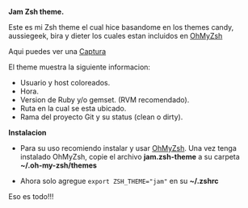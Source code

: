 **Jam Zsh theme.**

Este es mi Zsh theme el cual hice basandome en los themes candy, aussiegeek, bira y dieter
los cuales estan incluidos en  [OhMyZsh](https://github.com/robbyrussell/oh-my-zsh "OhMyZsh")

Aqui puedes ver una [Captura](https://github.com/jesusangelm/Jam-Zsh-Theme/blob/master/jamzshtheme.jpeg "captura")

El theme muestra la siguiente informacion:

 * Usuario y host coloreados.
 * Hora.
 * Version de Ruby y/o gemset. (RVM recomendado).
 * Ruta en la cual se esta ubicado.
 * Rama del proyecto Git y su status (clean o dirty).

**Instalacion**

 * Para su uso recomiendo instalar y usar [OhMyZsh](https://github.com/robbyrussell/oh-my-zsh "OhMyZsh"). Una vez tenga instalado OhMyZsh, copie el archivo **jam.zsh-theme** a su carpeta **~/.oh-my-zsh/themes**

 * Ahora solo agregue `export ZSH_THEME="jam"` en su **~/.zshrc**

Eso es todo!!!

